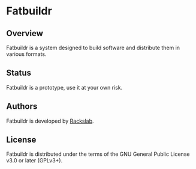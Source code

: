# Fatbuildr

## Overview

Fatbuildr is a system designed to build software and distribute them in various
formats.

## Status

Fatbuildr is a prototype, use it at your own risk.

## Authors

Fatbuildr is developed by [Rackslab](https://rackslab.io).

## License

Fatbuildr is distributed under the terms of the GNU General Public License v3.0
or later (GPLv3+).
